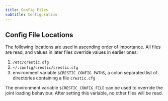 ```yaml
---
title: Config Files
subtitle: Configuration
---
```


## Config File Locations

The following locations are used in ascending order of importance. All files are read, and values in later files override values in earlier ones:

 1. `/etc/crestic.cfg`
 1. `~/.config/crestic/crestic.cfg`
 1. environment variable `$CRESTIC_CONFIG_PATHS`, a colon separated list of directories containing a file `crestic.cfg`

The environment variable `$CRESTIC_CONFIG_FILE` can be used to override the joint loading behaviour. After setting this variable, no other files will be read.
